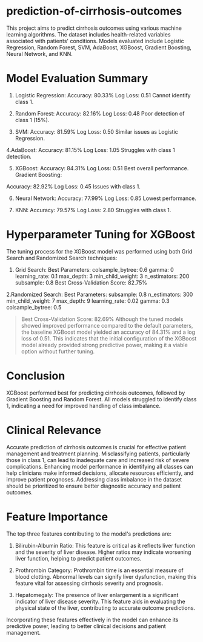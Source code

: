 # prediction-of-cirrhosis-outcomes

This project aims to predict cirrhosis outcomes using various machine learning algorithms. The dataset includes health-related variables associated with patients' conditions. Models evaluated include Logistic Regression, Random Forest, SVM, AdaBoost, XGBoost, Gradient Boosting, Neural Network, and KNN.

# Model Evaluation Summary

1. Logistic Regression:
Accuracy: 80.33%
Log Loss: 0.51
Cannot identify class 1.

2. Random Forest:
Accuracy: 82.16%
Log Loss: 0.48
Poor detection of class 1 (15%).

3. SVM:
Accuracy: 81.59%
Log Loss: 0.50
Similar issues as Logistic Regression.

4.AdaBoost:
Accuracy: 81.15%
Log Loss: 1.05
Struggles with class 1 detection.


5. XGBoost:
Accuracy: 84.31%
Log Loss: 0.51
Best overall performance.
Gradient Boosting:

Accuracy: 82.92%
Log Loss: 0.45
Issues with class 1.

6. Neural Network:
Accuracy: 77.99%
Log Loss: 0.85
Lowest performance.

7. KNN:
Accuracy: 79.57%
Log Loss: 2.80
Struggles with class 1.

# Hyperparameter Tuning for XGBoost
The tuning process for the XGBoost model was performed using both Grid Search and Randomized Search techniques:

1. Grid Search:
Best Parameters:
colsample_bytree: 0.6
gamma: 0
learning_rate: 0.1
max_depth: 3
min_child_weight: 3
n_estimators: 200
subsample: 0.8
Best Cross-Validation Score: 82.75%

2.Randomized Search:
Best Parameters:
subsample: 0.8
n_estimators: 300
min_child_weight: 7
max_depth: 9
learning_rate: 0.02
gamma: 0.3
colsample_bytree: 0.5

> Best Cross-Validation Score: 82.69%
Although the tuned models showed improved performance compared to the default parameters, the baseline XGBoost model yielded an accuracy of 84.31% and a log loss of 0.51. This indicates that the initial configuration of the XGBoost model already provided strong predictive power, making it a viable option without further tuning.

# Conclusion
XGBoost performed best for predicting cirrhosis outcomes, followed by Gradient Boosting and Random Forest. All models struggled to identify class 1, indicating a need for improved handling of class imbalance.

# Clinical Relevance
Accurate prediction of cirrhosis outcomes is crucial for effective patient management and treatment planning. Misclassifying patients, particularly those in class 1, can lead to inadequate care and increased risk of severe complications. Enhancing model performance in identifying all classes can help clinicians make informed decisions, allocate resources efficiently, and improve patient prognoses. Addressing class imbalance in the dataset should be prioritized to ensure better diagnostic accuracy and patient outcomes.

# Feature Importance
The top three features contributing to the model's predictions are:

1. Bilirubin-Albumin Ratio: This feature is critical as it reflects liver function and the severity of liver disease. Higher ratios may indicate worsening liver function, helping to predict patient outcomes.

2. Prothrombin Category: Prothrombin time is an essential measure of blood clotting. Abnormal levels can signify liver dysfunction, making this feature vital for assessing cirrhosis severity and prognosis.

3. Hepatomegaly: The presence of liver enlargement is a significant indicator of liver disease severity. This feature aids in evaluating the physical state of the liver, contributing to accurate outcome predictions.

Incorporating these features effectively in the model can enhance its predictive power, leading to better clinical decisions and patient management.
